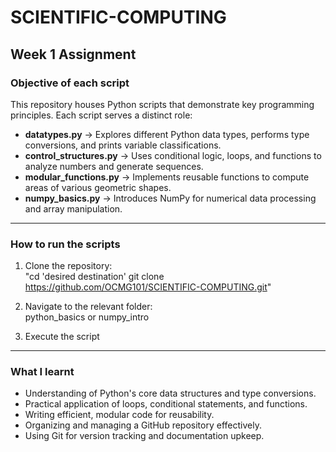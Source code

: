 # SCIENTIFIC-COMPUTING

## **Week 1 Assignment**

### **Objective of each script**  
This repository houses Python scripts that demonstrate key programming principles. Each script serves a distinct role:  

- **datatypes.py** → Explores different Python data types, performs type conversions, and prints variable classifications.  
- **control_structures.py** → Uses conditional logic, loops, and functions to analyze numbers and generate sequences.  
- **modular_functions.py** → Implements reusable functions to compute areas of various geometric shapes.  
- **numpy_basics.py** → Introduces NumPy for numerical data processing and array manipulation.  

---

### **How to run the scripts**  
1. Clone the repository: <br>
    "cd 'desired destination'
    git clone https://github.com/OCMG101/SCIENTIFIC-COMPUTING.git"
     
  
3. Navigate to the relevant folder:  
    python_basics or numpy_intro
  
4. Execute the script
  

---

### **What I learnt**  
- Understanding of Python's core data structures and type conversions.  
- Practical application of loops, conditional statements, and functions.  
- Writing efficient, modular code for reusability.  
- Organizing and managing a GitHub repository effectively.  
- Using Git for version tracking and documentation upkeep. 
